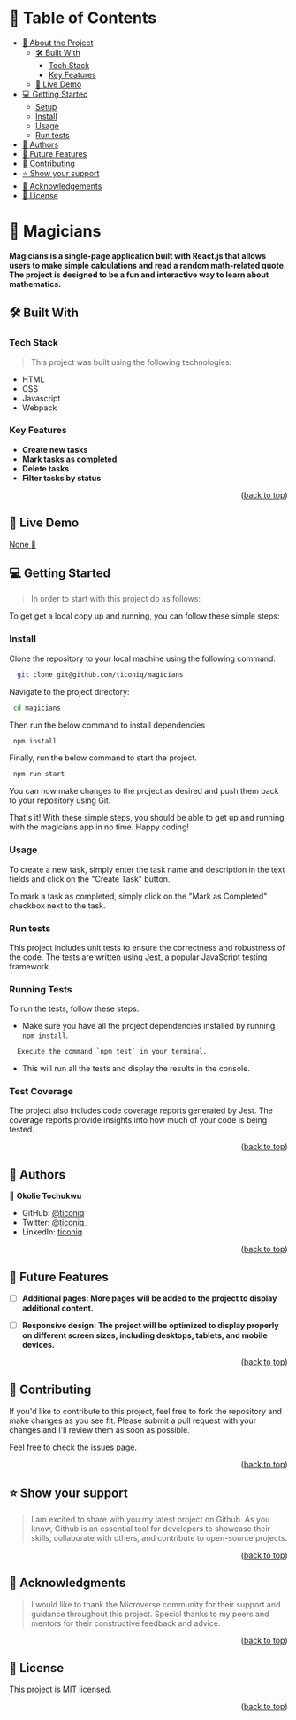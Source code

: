 <a name="readme-top"></a>

# 📗 Table of Contents

- [📖 About the Project](#about-project)
  - [🛠 Built With](#built-with)
    - [Tech Stack](#tech-stack)
    - [Key Features](#key-features)
  - [🚀 Live Demo](#live-demo)
- [💻 Getting Started](#getting-started)
  - [Setup](#setup)
  - [Install](#install)
  - [Usage](#usage)
  - [Run tests](#Run-tests)
- [👥 Authors](#authors)
- [🔭 Future Features](#future-features)
- [🤝 Contributing](#contributing)
- [⭐️ Show your support](#support)
- [🙏 Acknowledgements](#acknowledgements)
- [📝 License](#license)

<!-- PROJECT DESCRIPTION -->

# 📖 Magicians<a name="about-project"></a>

**Magicians is a single-page application built with React.js that allows users to make simple calculations and read a random math-related quote. The project is designed to be a fun and interactive way to learn about mathematics.**

## 🛠 Built With <a name="built-with"></a>

### Tech Stack <a name="tech-stack"></a>

> This project was built using the following technologies:

  - HTML
  - CSS
  - Javascript
  - Webpack 

<!-- Features -->

### Key Features <a name="key-features"></a>

- **Create new tasks**
- **Mark tasks as completed**
- **Delete tasks**
- **Filter tasks by status**

<p align="right">(<a href="#readme-top">back to top</a>)</p>

<!-- Live Demo -->

## 🚀 Live Demo <a name="live-demo"></a>
<a href="#"> None 🚀</a>

<!-- GETTING STARTED -->

## 💻 Getting Started <a name="getting-started"></a>

> In order to start with this project do as follows:

To get get a local copy up and running, you can follow these simple steps:


### Install
Clone the repository to your local machine using the following command:

```sh
  git clone git@github.com/ticoniq/magicians
```
Navigate to the project directory:

```sh
 cd magicians
```

Then run the below command to install dependencies
```sh
 npm install
```

Finally, run the below command to start the project.
```sh
 npm run start
```

You can now make changes to the project as desired and push them back to your repository using Git.

That's it! With these simple steps, you should be able to get up and running with the magicians app in no time. Happy coding!



### Usage

To create a new task, simply enter the task name and description in the text fields and click on the "Create Task" button.

To mark a task as completed, simply click on the "Mark as Completed" checkbox next to the task.

<!-- To delete a task, simply click on the "Delete Task" button next to the task. -->


### Run tests
This project includes unit tests to ensure the correctness and robustness of the code. The tests are written using [Jest](https://jestjs.io/), a popular JavaScript testing framework.

### Running Tests

To run the tests, follow these steps:
  - Make sure you have all the project dependencies installed by running `npm install`.

```sh
  Execute the command `npm test` in your terminal.
```

  - This will run all the tests and display the results in the console.

### Test Coverage

The project also includes code coverage reports generated by Jest. The coverage reports provide insights into how much of your code is being tested.


<p align="right">(<a href="#readme-top">back to top</a>)</p>

<!-- AUTHORS -->

## 👥 Authors <a name="authors"></a>

<!-- > Mention all of the collaborators of this project. -->

👤 **Okolie Tochukwu**

- GitHub: [@ticoniq](https://github.com/ticoniq)
- Twitter: [@ticoniq_](https://twitter.com/ticoniq_)
- LinkedIn: [ticoniq](https://linkedin.com/in/ticoniq)

<p align="right">(<a href="#readme-top">back to top</a>)</p>

<!-- FUTURE FEATURES -->

## 🔭 Future Features <a name="future-features"></a>

- [ ] **Additional pages: More pages will be added to the project to display additional content.**
- [ ] **Responsive design: The project will be optimized to display properly on different screen sizes, including desktops, tablets, and mobile devices.**


<p align="right">(<a href="#readme-top">back to top</a>)</p>

<!-- CONTRIBUTING -->

## 🤝 Contributing <a name="contributing"></a>

If you'd like to contribute to this project, feel free to fork the repository and make changes as you see fit. Please submit a pull request with your changes and I'll review them as soon as possible.

Feel free to check the [issues page](../../issues/).

<p align="right">(<a href="#readme-top">back to top</a>)</p>

<!-- SUPPORT -->

## ⭐️ Show your support <a name="support"></a>

> I am excited to share with you my latest project on Github. As you know, Github is an essential tool for developers to showcase their skills, collaborate with others, and contribute to open-source projects.

<p align="right">(<a href="#readme-top">back to top</a>)</p>

<!-- ACKNOWLEDGEMENTS -->

## 🙏 Acknowledgments <a name="acknowledgements"></a>

> I would like to thank the Microverse community for their support and guidance throughout this project. Special thanks to my peers and mentors for their constructive feedback and advice.

<p align="right">(<a href="#readme-top">back to top</a>)</p>

<!-- FAQ (optional) -->
  
## 📝 License <a name="license"></a>

This project is [MIT](./LICENSE) licensed.

<p align="right">(<a href="#readme-top">back to top</a>)</p>
